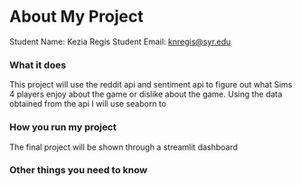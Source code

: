# About My Project

Student Name:  Kezia Regis
Student Email:  knregis@syr.edu

### What it does
This project will use the reddit api and sentiment api to figure out what Sims 4 players enjoy about the game or dislike about the game. Using the data obtained from the api I will use seaborn to 

### How you run my project
The final project will be shown through a streamlit dashboard

### Other things you need to know